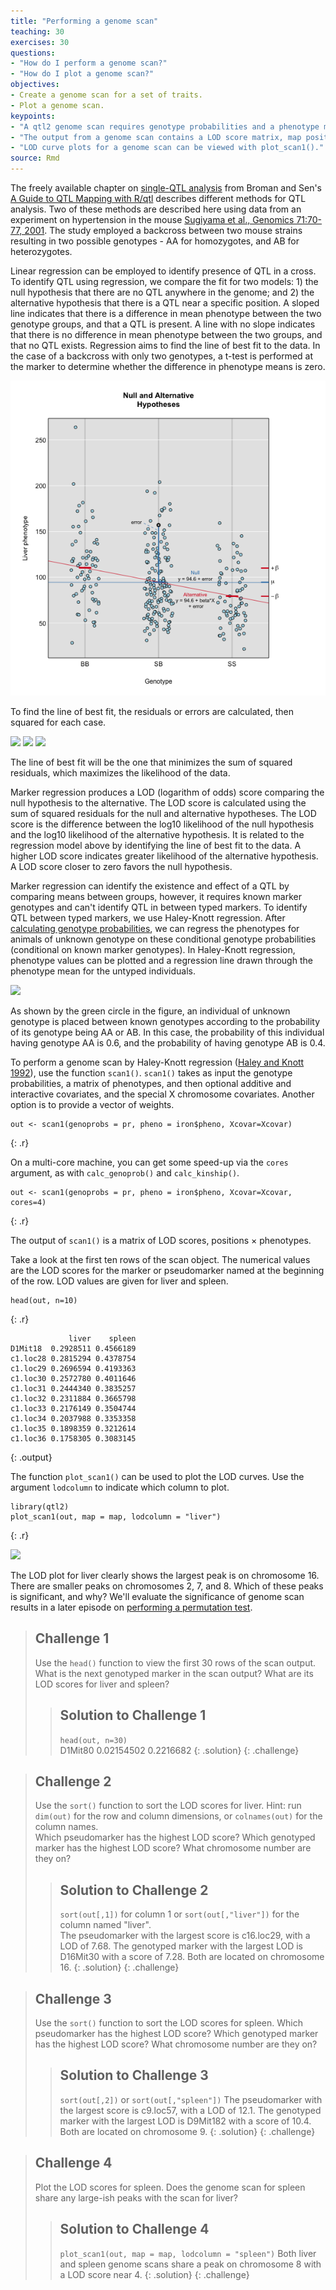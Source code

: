 ```yaml
---
title: "Performing a genome scan"
teaching: 30
exercises: 30
questions:
- "How do I perform a genome scan?"
- "How do I plot a genome scan?"
objectives:
- Create a genome scan for a set of traits.
- Plot a genome scan.
keypoints:
- "A qtl2 genome scan requires genotype probabilities and a phenotype matrix."
- "The output from a genome scan contains a LOD score matrix, map positions, and phenotypes."
- "LOD curve plots for a genome scan can be viewed with plot_scan1()."
source: Rmd
---
```






The freely available chapter on [single-QTL analysis](http://www.rqtl.org/book/rqtlbook_ch04.pdf) from Broman and Sen's [A Guide to QTL Mapping with R/qtl](http://www.rqtl.org/book/) describes different methods for QTL analysis. Two of these methods are described here using data from an experiment on hypertension in the mouse [Sugiyama et al., Genomics 71:70-77, 2001](https://s3.amazonaws.com/academia.edu.documents/45963759/geno.2000.640120160526-29022-36mpgg.pdf?AWSAccessKeyId=AKIAIWOWYYGZ2Y53UL3A&Expires=1513786158&Signature=rtodlYwe0LDmYZFOm1ejvZjZhQ0%3D&response-content-disposition=inline%3B%20filename%3DConcordance_of_murine_quantitative_trait.pdf). The study employed a backcross between two mouse strains resulting in two possible genotypes - AA for homozygotes, and AB for heterozygotes. 

Linear regression can be employed to identify presence of QTL in a cross. To identify QTL using regression, we compare the fit for two models: 1) the null hypothesis that there are no QTL anywhere in the genome; and 2) the alternative hypothesis that there is a QTL near a specific position. A sloped line indicates that there is a difference in mean phenotype between the two genotype groups, and that a QTL is present. A line with no slope indicates that there is no difference in mean phenotype between the two groups, and that no QTL exists. Regression aims to find the line of best fit to the data. In the case of a backcross with only two genotypes, a t-test is performed at the marker to determine whether the difference in phenotype means is zero.

![adapted from Broman & Sen, 2009](../fig/nullvalt.png)

To find the line of best fit, the residuals or errors are calculated, then squared for each case.

![](../fig/residual.png)
![](../fig/squared-residual.png)
![](../fig/null.png)

The line of best fit will be the one that minimizes the sum of squared residuals, which maximizes the likelihood of the data. 

Marker regression produces a LOD (logarithm of odds) score comparing the null hypothesis to the alternative. The LOD score is calculated using the sum of squared residuals for the null and alternative hypotheses. The LOD score is the difference between the log10 likelihood of the null hypothesis and the log10 likelihood of the alternative hypothesis. It is related to the regression model above by identifying the line of best fit to the data. A higher LOD score indicates greater likelihood of the alternative hypothesis. A LOD score closer to zero favors the null hypothesis. 

Marker regression can identify the existence and effect of a QTL by comparing means between groups, however, it requires known marker genotypes and can't identify QTL in between typed markers. To identify QTL between typed markers, we use Haley-Knott regression. After [calculating genotype probabilities](https://smcclatchy.github.io/mapping/03-calc-genoprob/), we can regress the phenotypes for animals of unknown genotype on these conditional genotype probabilities (conditional on known marker genotypes). In Haley-Knott regression, phenotype values can be plotted and a regression line drawn through the phenotype mean for the untyped individuals.

![](../fig/hk-regress.png)

As shown by the green circle in the figure, an individual of unknown genotype is placed between known genotypes according to the probability of its genotype being AA or AB. In this case, the probability of this individual having genotype AA is 0.6, and the probability of having genotype AB is 0.4.

To perform a genome scan by Haley-Knott regression
([Haley and Knott 1992](https://www.ncbi.nlm.nih.gov/pubmed/16718932)),
use the function `scan1()`.  `scan1()` takes as input the genotype probabilities, a matrix of phenotypes, and then optional additive and interactive covariates, and the special X chromosome covariates. Another option is to provide a vector of weights.


~~~
out <- scan1(genoprobs = pr, pheno = iron$pheno, Xcovar=Xcovar)
~~~
{: .r}

On a multi-core machine, you can get some speed-up via the `cores` argument, as with `calc_genoprob()` and `calc_kinship()`.


~~~
out <- scan1(genoprobs = pr, pheno = iron$pheno, Xcovar=Xcovar, cores=4)
~~~
{: .r}

The output of `scan1()` is a matrix of LOD scores, positions &times; phenotypes. 

Take a look at the first ten rows of the scan object. The numerical values are the LOD scores for the marker or pseudomarker named at the beginning of the row. LOD values are given for liver and spleen.


~~~
head(out, n=10)
~~~
{: .r}



~~~
             liver    spleen
D1Mit18  0.2928511 0.4566189
c1.loc28 0.2815294 0.4378754
c1.loc29 0.2696594 0.4193363
c1.loc30 0.2572780 0.4011646
c1.loc31 0.2444340 0.3835257
c1.loc32 0.2311884 0.3665798
c1.loc33 0.2176149 0.3504744
c1.loc34 0.2037988 0.3353358
c1.loc35 0.1898359 0.3212614
c1.loc36 0.1758305 0.3083145
~~~
{: .output}

The function `plot_scan1()` can be used to plot the LOD curves. Use the argument `lodcolumn` to indicate which column to plot.


~~~
library(qtl2)
plot_scan1(out, map = map, lodcolumn = "liver")
~~~
{: .r}


![](../fig/lod-plot.png)

The LOD plot for liver clearly shows the largest peak is on chromosome 16. There are smaller peaks on chromosomes 2, 7, and 8. Which of these peaks is significant, and why? We'll evaluate the significance of genome scan results in a later episode on [performing a permutation test](https://smcclatchy.github.io/mapping/10-perform-perm-test/).

> ## Challenge 1
> Use the `head()` function to view the first 30 rows of the scan output. What is the next genotyped marker in the scan output? What are its LOD scores for liver and spleen?
>
> > ## Solution to Challenge 1
> > `head(out, n=30)`  
> > D1Mit80  0.02154502 0.2216682
> {: .solution}
{: .challenge}

> ## Challenge 2
> Use the `sort()` function to sort the LOD scores for liver. Hint: run `dim(out)` for the row and column dimensions, or `colnames(out)` for the column names.   
Which pseudomarker has the highest LOD score? Which genotyped marker has the highest LOD score? What chromosome number are they on? 
>
> > ## Solution to Challenge 2
> > `sort(out[,1])` for column 1 or `sort(out[,"liver"])` for the column named "liver".  
> > The pseudomarker with the largest score is c16.loc29, with a LOD of 7.68. The genotyped marker with the largest LOD is D16Mit30 with a score of 7.28. Both are located on chromosome 16.
> {: .solution}
{: .challenge}

> ## Challenge 3
> Use the `sort()` function to sort the LOD scores for spleen. Which pseudomarker has the highest LOD score? Which genotyped marker has the highest LOD score? What chromosome number are they on? 
>
> > ## Solution to Challenge 3
> > `sort(out[,2])` or `sort(out[,"spleen"])`
> > The pseudomarker with the largest score is c9.loc57, with a LOD of 12.1. The genotyped marker with the largest LOD is D9Mit182 with a score of 10.4. Both are located on chromosome 9.
> {: .solution}
{: .challenge}

> ## Challenge 4
> Plot the LOD scores for spleen. Does the genome scan for spleen share any large-ish peaks with the scan for liver?
>
> > ## Solution to Challenge 4
> > `plot_scan1(out, map = map, lodcolumn = "spleen")`
> > Both liver and spleen genome scans share a peak on chromosome 8 with a LOD score near 4.
> {: .solution}
{: .challenge}
